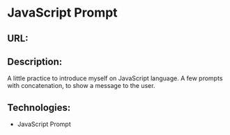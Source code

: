 # JavaScript Prompt

## URL: 

## Description:
A little practice to introduce myself on JavaScript language. A few prompts with concatenation, to show a message to the user.

## Technologies:
- JavaScript Prompt